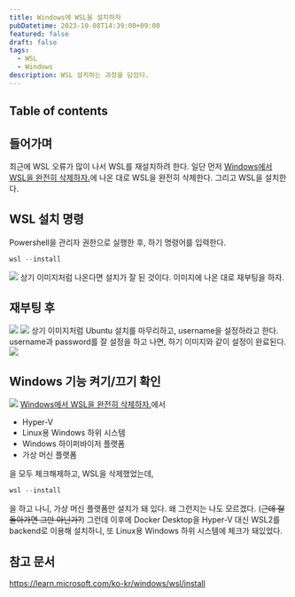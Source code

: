 ```yaml
---
title: Windows에 WSL을 설치하자
pubDatetime: 2023-10-08T14:39:00+09:00
featured: false
draft: false
tags:
  - WSL
  - Windows
description: WSL 설치하는 과정을 담았다.
---
```


## Table of contents

## 들어가며

최근에 WSL 오류가 많이 나서 WSL를 재설치하려 한다.
일단 먼저 [Windows에서 WSL을 완전히 삭제하자.](uninstall-wsl-completely-on-windows.md)에 나온 대로 WSL을 완전히 삭제한다.
그리고 WSL을 설치한다.

## WSL 설치 명령

Powershell을 관리자 권한으로 실행한 후, 하기 명령어를 입력한다.

```powershell
wsl --install
```

![](https://res.cloudinary.com/gyunseo-blog/image/upload/v1698669625/install-wsl-on-windows-1696743830305.jpeg)
상기 이미지처럼 나온다면 설치가 잘 된 것이다.
이미지에 나온 대로 재부팅을 하자.

## 재부팅 후

![](https://res.cloudinary.com/gyunseo-blog/image/upload/v1698669625/install-wsl-on-windows-1696744165825.jpeg)
![](https://res.cloudinary.com/gyunseo-blog/image/upload/v1698669625/install-wsl-on-windows-1696744175895.jpeg)
상기 이미지처럼 Ubuntu 설치를 마무리하고, username을 설정하라고 한다.
username과 password를 잘 설정을 하고 나면, 하기 이미지와 같이 설정이 완료된다.
![](https://res.cloudinary.com/gyunseo-blog/image/upload/v1698669625/install-wsl-on-windows-1696744245267.jpeg)

## Windows 기능 켜기/끄기 확인

![](https://res.cloudinary.com/gyunseo-blog/image/upload/v1698669625/install-wsl-on-windows-1696744570177.jpeg)
[Windows에서 WSL을 완전히 삭제하자.](uninstall-wsl-completely-on-windows.md)에서

- Hyper-V
- Linux용 Windows 하위 시스템
- Windows 하이퍼바이저 플랫폼
- 가상 머신 플랫폼

을 모두 체크해제하고, WSL을 삭제했었는데,

```powershell
wsl --install
```

을 하고 나니, 가상 머신 플랫폼만 설치가 돼 있다.
왜 그런지는 나도 모르겠다. (~~근데 잘 돌아가면 그만 아닌가?~~)
그런데 이후에 Docker Desktop을 Hyper-V 대신 WSL2를 backend로 이용해 설치하니, 또 Linux용 Windows 하위 시스템에 체크가 돼있었다.

## 참고 문서

<https://learn.microsoft.com/ko-kr/windows/wsl/install>
